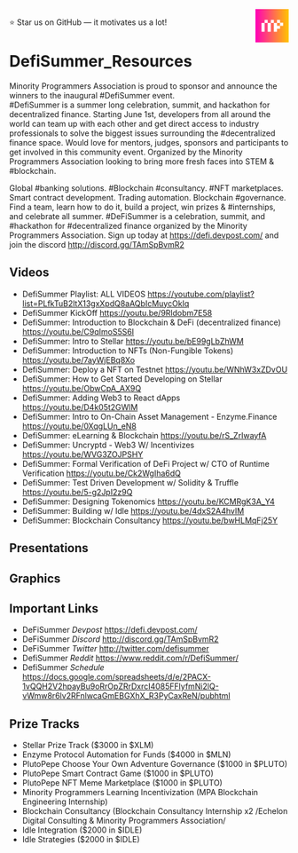 
<a href="https://minorityprogrammers.com/">
    <img src="https://github.com/MinorityProgrammers/graphics/blob/master/MPA-Exec.png?raw=true" alt="MPA Logo logo" title="MPA Research" align="right" height="60" />
</a>

:star: Star us on GitHub — it motivates us a lot!
# DefiSummer_Resources
Minority Programmers Association is proud to sponsor and announce the winners to the inaugural #DefiSummer event.                             
#DefiSummer is a summer long celebration, summit, and hackathon for decentralized finance. Starting June 1st, developers from all around the world can team up with each other and get direct access to industry professionals to solve the biggest issues surrounding the #decentralized finance space. Would love for mentors, judges, sponsors and participants to get involved in this community event. Organized by the Minority Programmers Association looking to bring more fresh faces into STEM & #blockchain.


Global #banking solutions. #Blockchain #consultancy. #NFT marketplaces. Smart contract development. Trading automation. Blockchain #governance. Find a team, learn how to do it, build a project, win prizes & #internships, and celebrate all summer. #DeFiSummer is a celebration, summit, and #hackathon for #decentralized finance organized by the Minority Programmers Association. Sign up today  at https://defi.devpost.com/ and join the discord http://discord.gg/TAmSpBvmR2

## Videos
* DefiSummer Playlist: ALL VIDEOS https://youtube.com/playlist?list=PLfkTuB2ltX13gxXpdQ8aAQbIcMuycOkIq
* DefiSummer KickOff https://youtu.be/9Rldobm7E58
* DefiSummer: Introduction to Blockchain & DeFi (decentralized finance) https://youtu.be/C9qImoS5S6I
* DefiSummer: Intro to Stellar https://youtu.be/bE99gLbZhWM
* DefiSummer: Introduction to NFTs (Non-Fungible Tokens) https://youtu.be/7ayWjEBq8Xo
* DefiSummer: Deploy a NFT on Testnet https://youtu.be/WNhW3xZDvOU
* DefiSummer: How to Get Started Developing on Stellar https://youtu.be/ObwCpA_AX9Q
* DefiSummer: Adding Web3 to React dApps https://youtu.be/D4k05t2GWlM
* DefiSummer: Intro to On-Chain Asset Management - Enzyme.Finance https://youtu.be/0XqgLUn_eN8
* DefiSummer: eLearning & Blockchain https://youtu.be/rS_ZrIwayfA
* DefiSummer: Uncryptd - Web3 W/ Incentivizes https://youtu.be/WVG3ZOJPSHY
* DefiSummer: Formal Verification of DeFi Project w/ CTO of Runtime Verification https://youtu.be/Ck2WgIha6dQ
* DefiSummer: Test Driven Development w/ Solidity & Truffle https://youtu.be/5-g2JpI2z9Q
* DefiSummer: Designing Tokenomics https://youtu.be/KCMRgK3A_Y4
* DefiSummer: Building w/ Idle https://youtu.be/4dxS2A4hvIM
* DefiSummer: Blockchain Consultancy https://youtu.be/bwHLMqFj25Y

## Presentations


## Graphics


## Important Links
* DeFiSummer *Devpost* https://defi.devpost.com/
* DeFiSummer *Discord* http://discord.gg/TAmSpBvmR2
* DeFiSummer *Twitter* http://twitter.com/defisummer
* DefiSummer *Reddit* https://www.reddit.com/r/DefiSummer/
* DefiSummer *Schedule* https://docs.google.com/spreadsheets/d/e/2PACX-1vQQH2V2hpayBu9oRrOpZRrDxrcI4085FFlyfmNi2lQ-vWmw8r6lv2RFnlwcaGmEBGXhX_R3PyCaxReN/pubhtml

## Prize Tracks
* Stellar Prize Track ($3000 in $XLM)
* Enzyme Protocol Automation for Funds ($4000 in $MLN)
* PlutoPepe Choose Your Own Adventure Governance ($1000 in $PLUTO)
* PlutoPepe Smart Contract Game ($1000 in $PLUTO)
* PlutoPepe NFT Meme Marketplace ($1000 in $PLUTO)
* Minority Programmers Learning Incentivization (MPA Blockchain Engineering Internship)
* Blockchain Consultancy (Blockchain Consultancy Internship x2 /Echelon Digital Consulting & Minority Programmers Association/
* Idle Integration ($2000 in $IDLE)
* Idle Strategies ($2000 in $IDLE)
